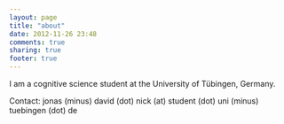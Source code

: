 ```yaml
---
layout: page
title: "about"
date: 2012-11-26 23:48
comments: true
sharing: true
footer: true
---
```

I am a cognitive science student at the University of Tübingen, Germany.

Contact: jonas (minus) david (dot) nick (at) student (dot) uni (minus) tuebingen (dot) de
